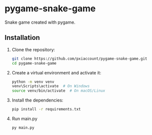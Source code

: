 # pygame-snake-game

Snake game created with pygame.

## Installation

1. Clone the repository:
    ```bash
    git clone https://github.com/pxiaccount/pygame-snake-game.git
    cd pygame-snake-game
    ```
2. Create a virtual environment and activate it:
    ```bash
    python -m venv venv
    venv\Scripts\activate  # On Windows
    source venv/bin/activate  # On macOS/Linux
    ```
3. Install the dependencies:
    ```bash
    pip install -r requirements.txt
    ```
4. Run main.py
    ```bash
    py main.py
    ```
